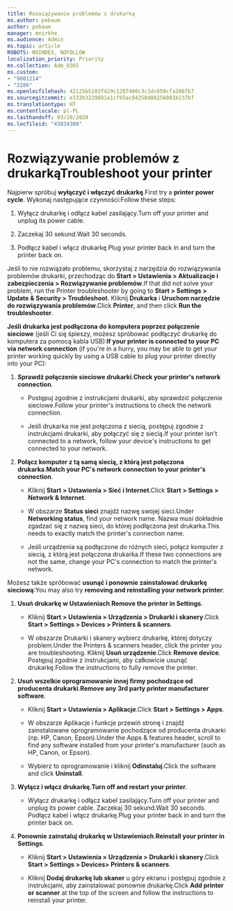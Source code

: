 ```yaml
---
title: Rozwiązywanie problemów z drukarką
ms.author: pebaum
author: pebaum
manager: mnirkhe
ms.audience: Admin
ms.topic: article
ROBOTS: NOINDEX, NOFOLLOW
localization_priority: Priority
ms.collection: Adm_O365
ms.custom:
- "9001214"
- "3186"
ms.openlocfilehash: 42125b5103f429c1287400c3c1dc659cfa2067b7
ms.sourcegitcommit: e332b3229881a1cf65ac84250d88256081b237bf
ms.translationtype: HT
ms.contentlocale: pl-PL
ms.lasthandoff: 03/28/2020
ms.locfileid: "43034308"
---
```

# <a name="troubleshoot-your-printer"></a><span data-ttu-id="68a30-102">Rozwiązywanie problemów z drukarką</span><span class="sxs-lookup"><span data-stu-id="68a30-102">Troubleshoot your printer</span></span>

<span data-ttu-id="68a30-103">Najpierw spróbuj **wyłączyć i włączyć drukarkę**.</span><span class="sxs-lookup"><span data-stu-id="68a30-103">First try a **printer power cycle**.</span></span> <span data-ttu-id="68a30-104">Wykonaj następujące czynności:</span><span class="sxs-lookup"><span data-stu-id="68a30-104">Follow these steps:</span></span>

1. <span data-ttu-id="68a30-105">Wyłącz drukarkę i odłącz kabel zasilający.</span><span class="sxs-lookup"><span data-stu-id="68a30-105">Turn off your printer and unplug its power cable.</span></span>

2. <span data-ttu-id="68a30-106">Zaczekaj 30 sekund.</span><span class="sxs-lookup"><span data-stu-id="68a30-106">Wait 30 seconds.</span></span>

3. <span data-ttu-id="68a30-107">Podłącz kabel i włącz drukarkę.</span><span class="sxs-lookup"><span data-stu-id="68a30-107">Plug your printer back in and turn the printer back on.</span></span>

<span data-ttu-id="68a30-108">Jeśli to nie rozwiązało problemu, skorzystaj z narzędzia do rozwiązywania problemów drukarki, przechodząc do **Start > Ustawienia > Aktualizacje i zabezpieczenia > Rozwiązywanie problemów**.</span><span class="sxs-lookup"><span data-stu-id="68a30-108">If that did not solve your problem, run the Printer troubleshooter by going to **Start > Settings > Update & Security > Troubleshoot**.</span></span> <span data-ttu-id="68a30-109">Kliknij **Drukarka** i **Uruchom narzędzie do rozwiązywania problemów**.</span><span class="sxs-lookup"><span data-stu-id="68a30-109">Click **Printer**, and then click **Run the troubleshooter**.</span></span>

<span data-ttu-id="68a30-110">**Jeśli drukarka jest podłączona do komputera poprzez połączenie sieciowe** (jeśli Ci się śpieszy, możesz spróbować podłączyć drukarkę do komputera za pomocą kabla USB):</span><span class="sxs-lookup"><span data-stu-id="68a30-110">**If your printer is connected to your PC via network connection** (if you're in a hurry, you may be able to get your printer working quickly by using a USB cable to plug your printer directly into your PC):</span></span>

1. <span data-ttu-id="68a30-111">**Sprawdź połączenie sieciowe drukarki**.</span><span class="sxs-lookup"><span data-stu-id="68a30-111">**Check your printer's network connection**.</span></span>
    
    - <span data-ttu-id="68a30-112">Postępuj zgodnie z instrukcjami drukarki, aby sprawdzić połączenie sieciowe.</span><span class="sxs-lookup"><span data-stu-id="68a30-112">Follow your printer's instructions to check the network connection.</span></span>

    - <span data-ttu-id="68a30-113">Jeśli drukarka nie jest połączona z siecią, postępuj zgodnie z instrukcjami drukarki, aby połączyć się z siecią.</span><span class="sxs-lookup"><span data-stu-id="68a30-113">If your printer isn't connected to a network, follow your device's instructions to get connected to your network.</span></span>

2. <span data-ttu-id="68a30-114">**Połącz komputer z tą samą siecią, z którą jest połączona drukarka**.</span><span class="sxs-lookup"><span data-stu-id="68a30-114">**Match your PC's network connection to your printer's connection**.</span></span>

    - <span data-ttu-id="68a30-115">Kliknij **Start > Ustawienia > Sieć i Internet**.</span><span class="sxs-lookup"><span data-stu-id="68a30-115">Click **Start > Settings > Network & Internet**.</span></span>

    - <span data-ttu-id="68a30-116">W obszarze **Status sieci** znajdź nazwę swojej sieci.</span><span class="sxs-lookup"><span data-stu-id="68a30-116">Under **Networking status**, find your network name.</span></span> <span data-ttu-id="68a30-117">Nazwa musi dokładnie zgadzać się z nazwą sieci, do której podłączona jest drukarka.</span><span class="sxs-lookup"><span data-stu-id="68a30-117">This needs to exactly match the printer's connection name.</span></span>

    - <span data-ttu-id="68a30-118">Jeśli urządzenia są podłączone do różnych sieci, połącz komputer z siecią, z którą jest połączona drukarka.</span><span class="sxs-lookup"><span data-stu-id="68a30-118">If these two connections are not the same, change your PC's connection to match the printer's network.</span></span>

<span data-ttu-id="68a30-119">Możesz także spróbować **usunąć i ponownie zainstalować drukarkę sieciową**:</span><span class="sxs-lookup"><span data-stu-id="68a30-119">You may also try **removing and reinstalling your network printer**:</span></span>

1. <span data-ttu-id="68a30-120">**Usuń drukarkę w Ustawieniach**.</span><span class="sxs-lookup"><span data-stu-id="68a30-120">**Remove the printer in Settings**.</span></span>

    - <span data-ttu-id="68a30-121">Kliknij **Start > Ustawienia > Urządzenia > Drukarki i skanery**.</span><span class="sxs-lookup"><span data-stu-id="68a30-121">Click **Start > Settings > Devices > Printers & scanners**.</span></span>

    - <span data-ttu-id="68a30-122">W obszarze Drukarki i skanery wybierz drukarkę, której dotyczy problem.</span><span class="sxs-lookup"><span data-stu-id="68a30-122">Under the Printers & scanners header, click the printer you are troubleshooting.</span></span> <span data-ttu-id="68a30-123">Kliknij **Usuń urządzenie**.</span><span class="sxs-lookup"><span data-stu-id="68a30-123">Click **Remove device**.</span></span> <span data-ttu-id="68a30-124">Postępuj zgodnie z instrukcjami, aby całkowicie usunąć drukarkę.</span><span class="sxs-lookup"><span data-stu-id="68a30-124">Follow the instructions to fully remove the printer.</span></span>

2. <span data-ttu-id="68a30-125">**Usuń wszelkie oprogramowanie innej firmy pochodzące od producenta drukarki**.</span><span class="sxs-lookup"><span data-stu-id="68a30-125">**Remove any 3rd party printer manufacturer software**.</span></span>

    - <span data-ttu-id="68a30-126">Kliknij **Start > Ustawienia > Aplikacje**.</span><span class="sxs-lookup"><span data-stu-id="68a30-126">Click **Start > Settings > Apps**.</span></span>

    - <span data-ttu-id="68a30-127">W obszarze Aplikacje i funkcje przewiń stronę i znajdź zainstalowane oprogramowanie pochodzące od producenta drukarki (np. HP, Canon, Epson).</span><span class="sxs-lookup"><span data-stu-id="68a30-127">Under the Apps & features header, scroll to find any software installed from your printer's manufacturer (such as HP, Canon, or Epson).</span></span>

    - <span data-ttu-id="68a30-128">Wybierz to oprogramowanie i kliknij **Odinstaluj**.</span><span class="sxs-lookup"><span data-stu-id="68a30-128">Click the software and click **Uninstall**.</span></span>

3. <span data-ttu-id="68a30-129">**Wyłącz i włącz drukarkę**.</span><span class="sxs-lookup"><span data-stu-id="68a30-129">**Turn off and restart your printer**.</span></span>

    - <span data-ttu-id="68a30-130">Wyłącz drukarkę i odłącz kabel zasilający.</span><span class="sxs-lookup"><span data-stu-id="68a30-130">Turn off your printer and unplug its power cable.</span></span> <span data-ttu-id="68a30-131">Zaczekaj 30 sekund.</span><span class="sxs-lookup"><span data-stu-id="68a30-131">Wait 30 seconds.</span></span> <span data-ttu-id="68a30-132">Podłącz kabel i włącz drukarkę.</span><span class="sxs-lookup"><span data-stu-id="68a30-132">Plug your printer back in and turn the printer back on.</span></span>

4. <span data-ttu-id="68a30-133">**Ponownie zainstaluj drukarkę w Ustawieniach**.</span><span class="sxs-lookup"><span data-stu-id="68a30-133">**Reinstall your printer in Settings**.</span></span>

    - <span data-ttu-id="68a30-134">Kliknij **Start > Ustawienia > Urządzenia > Drukarki i skanery**.</span><span class="sxs-lookup"><span data-stu-id="68a30-134">Click **Start > Settings > Devices> Printers & scanners**.</span></span>
 
    - <span data-ttu-id="68a30-135">Kliknij **Dodaj drukarkę lub skaner** u góry ekranu i postępuj zgodnie z instrukcjami, aby zainstalować ponownie drukarkę.</span><span class="sxs-lookup"><span data-stu-id="68a30-135">Click **Add printer or scanner** at the top of the screen and follow the instructions to reinstall your printer.</span></span>
